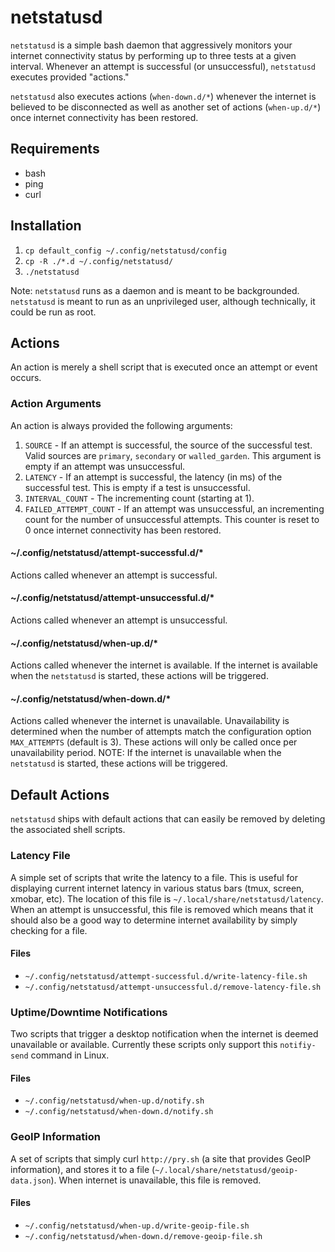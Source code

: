 # netstatusd
`netstatusd` is a simple bash daemon that aggressively monitors your internet connectivity status by performing up to three tests at a given interval. Whenever an attempt is successful (or unsuccessful), `netstatusd` executes provided "actions."

`netstatusd` also executes actions (`when-down.d/*`) whenever the internet is believed to be disconnected as well as another set of actions (`when-up.d/*`) once internet connectivity has been restored.


## Requirements
* bash
* ping
* curl


## Installation
1. `cp default_config ~/.config/netstatusd/config`
2. `cp -R ./*.d ~/.config/netstatusd/`
2. `./netstatusd`

Note: `netstatusd` runs as a daemon and is meant to be backgrounded. `netstatusd` is meant to run as an unprivileged user, although technically, it could be run as root.


## Actions
An action is merely a shell script that is executed once an attempt or event occurs.

### Action Arguments
An action is always provided the following arguments:

1. `SOURCE` - If an attempt is successful, the source of the successful test. Valid sources are `primary`, `secondary` or `walled_garden`. This argument is empty if an attempt was unsuccessful.
2. `LATENCY` - If an attempt is successful, the latency (in ms) of the successful test. This is empty if a test is unsuccessful.
3. `INTERVAL_COUNT` - The incrementing count (starting at 1).
4. `FAILED_ATTEMPT_COUNT` - If an attempt was unsuccessful, an incrementing count for the number of unsuccessful attempts. This counter is reset to 0 once internet connectivity has been restored.

#### ~/.config/netstatusd/attempt-successful.d/*
Actions called whenever an attempt is successful.

#### ~/.config/netstatusd/attempt-unsuccessful.d/*
Actions called whenever an attempt is unsuccessful.

#### ~/.config/netstatusd/when-up.d/*
Actions called whenever the internet is available. If the internet is available when the `netstatusd` is started, these actions will be triggered.

#### ~/.config/netstatusd/when-down.d/*
Actions called whenever the internet is unavailable. Unavailability is determined when the number of attempts match the configuration option `MAX_ATTEMPTS` (default is 3). These actions will only be called once per unavailability period. NOTE: If the internet is unavailable when the `netstatusd` is started, these actions will be triggered.


## Default Actions
`netstatusd` ships with default actions that can easily be removed by deleting the associated shell scripts.

### Latency File
A simple set of scripts that write the latency to a file. This is useful for displaying current internet latency in various status bars (tmux, screen, xmobar, etc). The location of this file is `~/.local/share/netstatusd/latency`. When an attempt is unsuccessful, this file is removed which means that it should also be a good way to determine internet availability by simply checking for a file.

#### Files
* `~/.config/netstatusd/attempt-successful.d/write-latency-file.sh`
* `~/.config/netstatusd/attempt-unsuccessful.d/remove-latency-file.sh`

### Uptime/Downtime Notifications
Two scripts that trigger a desktop notification when the internet is deemed unavailable or available. Currently these scripts only support this `notifiy-send` command in Linux.

#### Files
* `~/.config/netstatusd/when-up.d/notify.sh`
* `~/.config/netstatusd/when-down.d/notify.sh`

### GeoIP Information
A set of scripts that simply curl `http://pry.sh` (a site that provides GeoIP information), and stores it to a file (`~/.local/share/netstatusd/geoip-data.json`). When internet is unavailable, this file is removed.

#### Files
* `~/.config/netstatusd/when-up.d/write-geoip-file.sh`
* `~/.config/netstatusd/when-down.d/remove-geoip-file.sh`